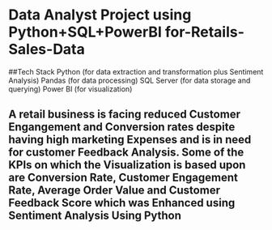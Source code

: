 # Data Analyst Project using Python+SQL+PowerBI for-Retails-Sales-Data

##Tech Stack
   Python (for data extraction and transformation plus Sentiment Analysis)
    Pandas (for data processing)
    SQL Server (for data storage and querying)
    Power BI (for visualization)

## A retail business is facing reduced Customer Engangement and Conversion rates despite having high marketing Expenses and is in need for customer Feedback Analysis. Some of the KPIs on which the Visualization is based upon are Conversion Rate, Customer Engagement Rate, Average Order Value and Customer Feedback Score which was Enhanced using Sentiment Analysis Using Python
